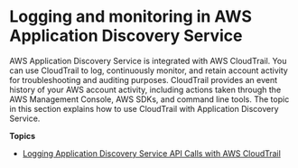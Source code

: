 # Logging and monitoring in AWS Application Discovery Service<a name="logging-monitoring"></a>

AWS Application Discovery Service is integrated with AWS CloudTrail\. You can use CloudTrail to log, continuously monitor, and retain account activity for troubleshooting and auditing purposes\. CloudTrail provides an event history of your AWS account activity, including actions taken through the AWS Management Console, AWS SDKs, and command line tools\. The topic in this section explains how to use CloudTrail with Application Discovery Service\.

**Topics**
+ [Logging Application Discovery Service API Calls with AWS CloudTrail](logging-using-cloudtrail.md)